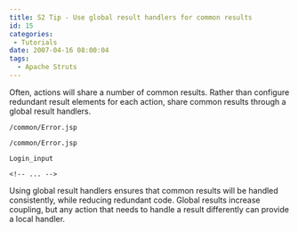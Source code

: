 ```yaml
---
title: S2 Tip - Use global result handlers for common results
id: 15
categories:
 - Tutorials
date: 2007-04-16 08:00:04
tags:
  - Apache Struts
---
```


 Often, actions will share a number of common results. Rather than configure redundant result elements for each action, share common results through a global result handlers.

    /common/Error.jsp

    /common/Error.jsp

    Login_input

    <!-- ... -->

Using global result handlers ensures that common results will be
handled consistently, while reducing redundant code. Global results
increase coupling, but any action that needs to handle a result
differently can provide a local handler.